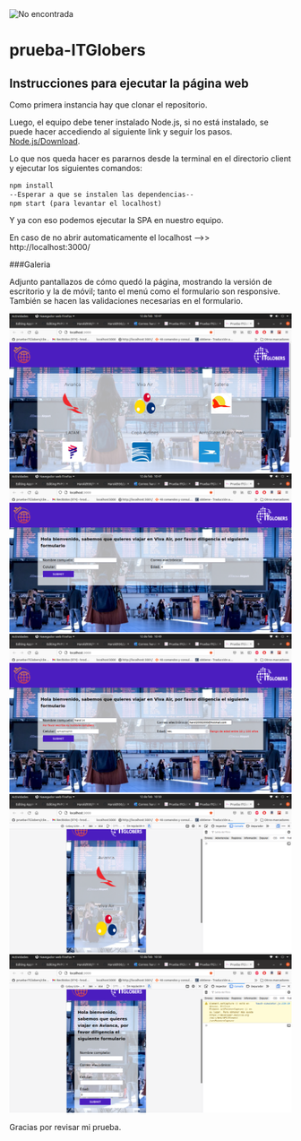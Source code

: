 <img src='https://media-exp1.licdn.com/dms/image/C4E0BAQE57T41T0ZR8A/company-logo_200_200/0/1587092424852?e=2159024400&v=beta&t=pAacUw07jjQ2x5PIpOa0dSna4RYbV-bA62jtdZbGQQc' alt='No encontrada'/>

# prueba-ITGlobers

## Instrucciones para ejecutar la página web

Como primera instancia hay que clonar el repositorio.

Luego, el equipo debe tener instalado Node.js, si no está instalado, se puede hacer accediendo al siguiente link y seguir los pasos. [Node.js/Download](https://nodejs.org/es/download/).

Lo que nos queda hacer es pararnos desde la terminal en el directorio client y ejecutar los siguientes comandos:

```
npm install
--Esperar a que se instalen las dependencias--
npm start (para levantar el localhost)
```

Y ya con eso podemos ejecutar la SPA en nuestro equipo. 

En caso de no abrir automaticamente el localhost -->> http://localhost:3000/

###Galeria

Adjunto pantallazos de cómo quedó la página, mostrando la versión de escritorio y la de móvil; tanto 
el menú como el formulario son responsive. También se hacen las validaciones necesarias en el formulario.

<img src='./menu.png' alt='Imagen no encontrada'/>
<img src='./formulario.png' alt='Imagen no encontrada'/>
<img src='./validaciones.png' alt='Imagen no encontrada'/>
<img src='./menu_responsive.png' alt='Imagen no encontrada'/>
<img src='./formulario_responsive.png' alt='Imagen no encontrada'/>


Gracias por revisar mi prueba. 